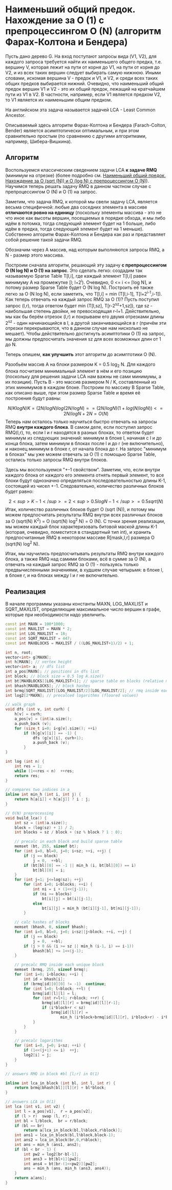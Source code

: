 # Наименьший общий предок. Нахождение за O (1) с препроцессингом O (N) (алгоритм Фарах-Колтона и Бендера)

Пусть дано дерево G. На вход поступают запросы вида (V1, V2), для каждого запроса требуется найти их наименьшего общего предка, т.е. вершину V, которая лежит на пути от корня до V1, на пути от корня до V2, и из всех таких вершин следует выбирать самую нижнюю. Иными словами, искомая вершина V - предок и V1, и V2, и среди всех таких общих предков выбирается нижний. Очевидно, что наименьший общий предок вершин V1 и V2 - это их общий предок, лежащий на кратчайшем пути из V1 в V2. В частности, например, если V1 является предком V2, то V1 является их наименьшим общим предком.

На английском эта задача называется задачей LCA - Least Common Ancestor.

Описываемый здесь алгоритм Фарах-Колтона и Бендера (Farach-Colton, Bender) является асимптотически оптимальным, и при этом сравнительно простым (по сравнению с другими алгоритмами, например, Шибера-Вишкина).

## Алгоритм

Воспользуемся классическим сведением задачи LCA **к задаче RMQ** (минимум на отрезке) (более подробно см. [Наименьший общий предок. Нахождение за O (sqrt (N)) и O (log N) с препроцессингом O (N)](lca)). Научимся теперь решать задачу RMQ в данном частном случае с препроцессингом O (N) и O (1) на запрос.

Заметим, что задача RMQ, к которой мы свели задачу LCA, является весьма специфичной: любые два соседних элемента в массиве **отличаются ровно на единицу** (поскольку элементы массива - это не что иное как высоты вершин, посещаемых в порядке обхода, и мы либо идём в потомка, тогда следующий элемент будет на 1 больше, либо идём в предка, тогда следующий элемент будет на 1 меньше). Собственно алгоритм Фарах-Колтона и Бендера как раз и представляет собой решение такой задачи RMQ.

Обозначим через A массив, над которым выполняются запросы RMQ, а N - размер этого массива.

Построим сначала алгоритм, решающий эту задачу **с препроцессингом O (N log N) и O (1) на запрос**. Это сделать легко: создадим так называемую Sparse Table T[l,i], где каждый элемент T[l,i] равен минимуму A на промежутке [l; l+2<sup>i</sup>). Очевидно, 0 <= i <= &lceil;log N&rceil;, и потому размер Sparse Table будет O (N log N). Построить её также легко за O (N log N), если заметить, что T[l,i] = min (T[l,i-1], T[l+2<sup>i-1</sup>,i-1]). Как теперь отвечать на каждый запрос RMQ за O (1)? Пусть поступил запрос (l,r), тогда ответом будет min (T[l,sz], T[r-2<sup>sz</sup>+1,sz]), где sz - наибольшая степень двойки, не превосходящая r-l+1. Действительно, мы как бы берём отрезок (l,r) и покрываем его двумя отрезками длины 2<sup>sz</sup> - один начинающийся в l, а другой заканчивающийся в r (причём эти отрезки перекрываются, что в данном случае нам нисколько не мешает). Чтобы действительно достигнуть асимптотики O (1) на запрос, мы должны предпосчитать значения sz для всех возможных длин от 1 до N.

Теперь опишем, **как улучшить** этот алгоритм до асимптотики O (N).

Разобьём массив A на блоки размером K = 0.5 log<sub>2</sub> N. Для каждого блока посчитаем минимальный элемент в нём и его позицию (поскольку для решения задачи LCA нам важны не сами минимумы, а их позиции). Пусть B - это массив размером N / K, составленный из этих минимумов в каждом блоке. Построим по массиву B Sparse Table, как описано выше, при этом размер Sparse Table и время её построения будут равны:

$$ N/K log N/K = (2N / log N) log (2N / log N) =
= (2N / log N) (1 + log (N / log N)) <= 2N / log N + 2N = O (N) $$
Теперь нам осталось только научиться быстро отвечать на запросы RMQ **внутри каждого блока**. В самом деле, если поступил запрос RMQ(l,r), то, если l и r находятся в разных блоках, то ответом будет минимум из следующих значений: минимум в блоке l, начиная с l и до конца блока, затем минимум в блоках после l и до r (не включительно), и наконец минимум в блоке r, от начала блока до r. На запрос "минимум в блоках" мы уже можем отвечать за O (1) с помощью Sparse Table, остались только запросы RMQ внутри блоков.

Здесь мы воспользуемся "+-1 свойством". Заметим, что, если внутри каждого блока от каждого его элемента отнять первый элемент, то все блоки будут однозначно определяться последовательностью длины K-1, состоящей из чисел +-1. Следовательно, количество различных блоков будет равно:

$$ 2<sup>K-1</sup> = 2<sup>0.5 log N - 1</sup> = 0.5 sqrt(N) $$
Итак, количество различных блоков будет O (sqrt (N)), и потому мы можем предпосчитать результаты RMQ внутри всех различных блоков за O (sqrt(N) K<sup>2</sup>) = O (sqrt(N) log<sup>2</sup> N) = O (N). С точки зрения реализации, мы можем каждый блок характеризовать битовой маской длины K-1 (которая, очевидно, поместится в стандартный тип int), и хранить предпосчитанные RMQ в некотором массиве R[mask,l,r] размера O (sqrt(N) log<sup>2</sup> N).

Итак, мы научились предпосчитывать результаты RMQ внутри каждого блока, а также RMQ над самими блоками, всё в сумме за O (N), а отвечать на каждый запрос RMQ за O (1) - пользуясь только предвычисленными значениями, в худшем случае четырьмя: в блоке l, в блоке r, и на блоках между l и r не включительно.

## Реализация

В начале программы указаны константы MAXN, LOG_MAXLIST и SQRT_MAXLIST, определяющие максимальное число вершин в графе, которые при необходимости надо увеличить.

<!--- TODO: specify code snippet id -->
``` cpp
const int MAXN = 100*1000;
const int MAXLIST = MAXN * 2;
const int LOG_MAXLIST = 18;
const int SQRT_MAXLIST = 447;
const int MAXBLOCKS = MAXLIST / ((LOG_MAXLIST+1)/2) + 1;

int n, root;
vector<int> g[MAXN];
int h[MAXN]; // vertex height
vector<int> a; // dfs list
int a_pos[MAXN]; // positions in dfs list
int block; // block size = 0.5 log A.size()
int bt[MAXBLOCKS][LOG_MAXLIST+1]; // sparse table on blocks (relative minimum positions in blocks)
int bhash[MAXBLOCKS]; // block hashes
int brmq[SQRT_MAXLIST][LOG_MAXLIST/2][LOG_MAXLIST/2]; // rmq inside each block, indexed by block hash
int log2[2*MAXN]; // precalced logarithms (floored values)

// walk graph
void dfs (int v, int curh) {
    h[v] = curh;
    a_pos[v] = (int)a.size();
    a.push_back (v);
    for (size_t i=0; i<g[v].size(); ++i)
        if (h[g[v][i]] == -1) {
            dfs (g[v][i], curh+1);
            a.push_back (v);
        }
}

int log (int n) {
    int res = 1;
    while (1<<res < n)  ++res;
    return res;
}

// compares two indices in a
inline int min_h (int i, int j) {
    return h[a[i]] < h[a[j]] ? i : j;
}

// O(N) preprocessing
void build_lca() {
    int sz = (int)a.size();
    block = (log(sz) + 1) / 2;
    int blocks = sz / block + (sz % block ? 1 : 0);

    // precalc in each block and build sparse table
    memset (bt, 255, sizeof bt);
    for (int i=0, bl=0, j=0; i<sz; ++i, ++j) {
        if (j == block)
            j = 0,  ++bl;
        if (bt[bl][0] == -1 || min_h (i, bt[bl][0]) == i)
            bt[bl][0] = i;
    }
    for (int j=1; j<=log(sz); ++j)
        for (int i=0; i<blocks; ++i) {
            int ni = i + (1<<(j-1));
            if (ni >= blocks)
                bt[i][j] = bt[i][j-1];
            else
                bt[i][j] = min_h (bt[i][j-1], bt[ni][j-1]);
        }

    // calc hashes of blocks
    memset (bhash, 0, sizeof bhash);
    for (int i=0, bl=0, j=0; i<sz||j<block; ++i, ++j) {
        if (j == block)
            j = 0,  ++bl;
        if (j > 0 && (i >= sz || min_h (i-1, i) == i-1))
            bhash[bl] += 1<<(j-1);
    }

    // precalc RMQ inside each unique block
    memset (brmq, 255, sizeof brmq);
    for (int i=0; i<blocks; ++i) {
        int id = bhash[i];
        if (brmq[id][0][0] != -1)  continue;
        for (int l=0; l<block; ++l) {
            brmq[id][l][l] = l;
            for (int r=l+1; r<block; ++r) {
                brmq[id][l][r] = brmq[id][l][r-1];
                if (i*block+r < sz)
                    brmq[id][l][r] =
                        min_h (i*block+brmq[id][l][r], i*block+r) - i*block;
            }
        }
    }

    // precalc logarithms
    for (int i=0, j=0; i<sz; ++i) {
        if (1<<(j+1) <= i)  ++j;
        log2[i] = j;
    }
}

// answers RMQ in block #bl [l;r] in O(1)

inline int lca_in_block (int bl, int l, int r) {
    return brmq[bhash[bl]][l][r] + bl*block;
}

// answers LCA in O(1)
int lca (int v1, int v2) {
    int l = a_pos[v1],  r = a_pos[v2];
    if (l > r)  swap (l, r);
    int bl = l/block,  br = r/block;
    if (bl == br)
        return a[lca_in_block(bl,l%block,r%block)];
    int ans1 = lca_in_block(bl,l%block,block-1);
    int ans2 = lca_in_block(br,0,r%block);
    int ans = min_h (ans1, ans2);
    if (bl < br - 1) {
        int pw2 = log2[br-bl-1];
        int ans3 = bt[bl+1][pw2];
        int ans4 = bt[br-(1<<pw2)][pw2];
        ans = min_h (ans, min_h (ans3, ans4));
    }
    return a[ans];
}
```
